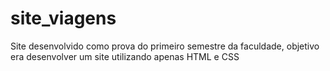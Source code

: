 # site_viagens
Site desenvolvido como prova do primeiro semestre da faculdade, objetivo era desenvolver um site utilizando apenas HTML e CSS
